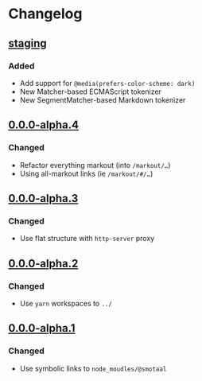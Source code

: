 ﻿# Changelog

## [staging][]

### Added

- Add support for `@media(prefers-color-scheme: dark)`
- New Matcher-based ECMAScript tokenizer
- New SegmentMatcher-based Markdown tokenizer

## [0.0.0-alpha.4][]

### Changed

- Refactor everything markout (into `/markout/…`)
- Using all-markout links (ie `/markout/#/…`)

## [0.0.0-alpha.3][]

### Changed

- Use flat structure with `http-server` proxy

## [0.0.0-alpha.2][]

### Changed

- Use `yarn` workspaces to `../`

## [0.0.0-alpha.1][]

### Changed

- Use symbolic links to `node_moudles/@smotaal`

[Staging]: https://github.com/SMotaal/smotaal.github.io/tree/staging
[0.0.0-alpha.4]: https://github.com/SMotaal/smotaal.github.io/commit/5074b0615252f3781c03280aacb7659dea45842a
[0.0.0-alpha.3]: https://github.com/SMotaal/smotaal.github.io/commit/3a6bc83c0474fd3f3987d4a86738393ec98d0dc1
[0.0.0-alpha.2]: https://github.com/SMotaal/smotaal.github.io/commit/49370c20c2747c71214f4d29a40cc68e83230a1c
[0.0.0-alpha.1]: https://github.com/SMotaal/smotaal.github.io/commit/da85689913bc17d00318a2f122d094a4b48a2d85
[@smotaal/matcher]: https://github.com/SMotaal/markup/tree/master/packages/matcher/
<!-- [0.0.0-alpha.1]: https://github.com/SMotaal/smotaal.github.io/ -->
